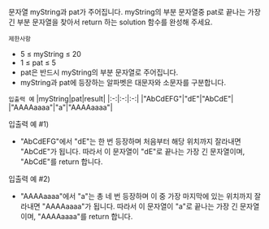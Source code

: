 문자열 myString과 pat가 주어집니다. myString의 부분 문자열중 pat로 끝나는 가장 긴 부분 문자열을 찾아서 return 하는 solution 함수를 완성해 주세요.

`제한사항`
- 5 ≤ myString ≤ 20
- 1 ≤ pat ≤ 5
- pat은 반드시 myString의 부분 문자열로 주어집니다.
- myString과 pat에 등장하는 알파벳은 대문자와 소문자를 구분합니다.

`입출력 예`
|myString|pat|result|
|:-:|:-:|:-:|
|"AbCdEFG"|"dE"|"AbCdE"|
|"AAAAaaaa"|"a"|"AAAAaaaa"|

입출력 예 #1)
- "AbCdEFG"에서 "dE"는 한 번 등장하며 처음부터 해당 위치까지 잘라내면 "AbCdE"가 됩니다. 따라서 이 문자열이 "dE"로 끝나는 가장 긴 문자열이며, "AbCdE"를 return 합니다.

입출력 예 #2)
- "AAAAaaaa"에서 "a"는 총 네 번 등장하며 이 중 가장 마지막에 있는 위치까지 잘라내면 "AAAAaaaa"가 됩니다. 따라서 이 문자열이 "a"로 끝나는 가장 긴 문자열이며, "AAAAaaaa"를 return 합니다.
